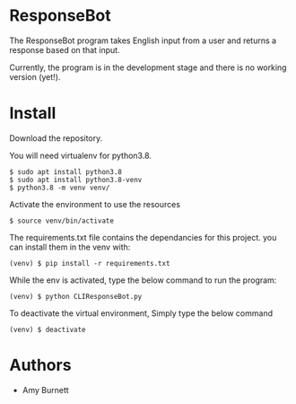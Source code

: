# ResponseBot 

The ResponseBot program takes English input from a user and returns a response based on that input. 

Currently, the program is in the development stage and there is no working version (yet!).

# Install

Download the repository. 

You will need virtualenv for python3.8.
```
$ sudo apt install python3.8
$ sudo apt install python3.8-venv
$ python3.8 -m venv venv/
```
Activate the environment to use the resources
```
$ source venv/bin/activate
```
The requirements.txt file contains the dependancies for this project. you can install them in the venv with: 
```
(venv) $ pip install -r requirements.txt
```
While the env is activated, type the below command to run the program:
```
(venv) $ python CLIResponseBot.py
```
To deactivate the virtual environment, Simply type the below command
```
(venv) $ deactivate
```

# Authors
* Amy Burnett
